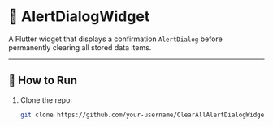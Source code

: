 # 🧼 AlertDialogWidget

A Flutter widget that displays a confirmation `AlertDialog` before permanently clearing all stored data items.

---

## 🚀 How to Run

1. Clone the repo:
   ```bash
   git clone https://github.com/your-username/ClearAllAlertDialogWidget.git
